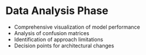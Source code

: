 # Data Analysis Phase

- Comprehensive visualization of model performance
- Analysis of confusion matrices
- Identification of approach limitations
- Decision points for architectural changes